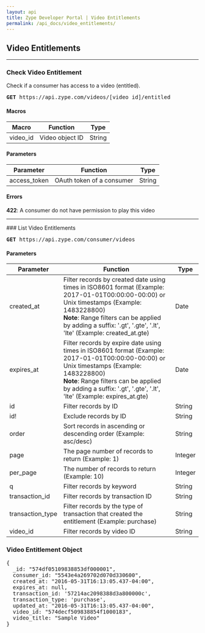 ```yaml
---
layout: api
title: Zype Developer Portal | Video Entitlements
permalink: /api_docs/video_entitlements/
---
```


## Video Entitlements

<hr />

### Check Video Entitlement

Check if a consumer has access to a video (entitled).

<pre>
<b>GET</b> https://api.zype.com/videos/[video_id]/entitled
</pre>

#### Macros

Macro | Function | Type
----- | -------- | ----
video_id | Video object ID | String

#### Parameters

Parameter | Function | Type
--------- | -------- | ----
access_token | OAuth token of a consumer | String

#### Errors

**422**: A consumer do not have permission to play this video

<hr />
### List Video Entitlements
<pre>
<b>GET</b> https://api.zype.com/consumer/videos
</pre>

#### Parameters

Parameter | Function | Type
--------- | -------- | ----
created_at | Filter records by created date using times in ISO8601 format (Example: 2017-01-01T00:00:00-00:00) or Unix timestamps (Example: 1483228800) <br />**Note**: Range filters can be applied by adding a suffix: '.gt', '.gte', '.lt', 'lte' (Example: created_at.gte) | Date
expires_at | Filter records by expire date using times in ISO8601 format (Example: 2017-01-01T00:00:00-00:00) or Unix timestamps (Example: 1483228800) <br />**Note**: Range filters can be applied by adding a suffix: '.gt', '.gte', '.lt', 'lte' (Example: expires_at.gte) | Date
id        | Filter records by ID | String
id!       | Exclude records by ID | String
order     | Sort records in ascending or descending order (Example: asc/desc) | String
page | The page number of records to return (Example: 1) | Integer
per_page | The number of records to return (Example: 10) | Integer
q         | Filter records by keyword | String
transaction_id | Filter records by transaction ID | String
transaction_type | Filter records by the type of transaction that created the entitlement (Example: purchase) | String
video_id | Filter records by video ID | String

### Video Entitlement Object

<pre>
{
  _id: "574df05109838853df000001",
  consumer_id: "5543e4a269702d070d330600",
  created_at: "2016-05-31T16:13:05.437-04:00",
  expires_at: null,
  transaction_id: '57214ac2098388d3a800000c',
  transaction_type: 'purchase',
  updated_at: "2016-05-31T16:13:05.437-04:00",
  video_id: "574decf509838854f1000183",
  video_title: "Sample Video"
}
</pre>
